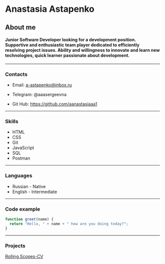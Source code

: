 # Anastasia Astapenko

## About me

#### Junior Software Developer looking for a development position. Supportive and enthusiastic team player dedicated to efficiently resolving project issues. Ability and willingness to innovate and learn new technologies, quick learner passionate about development.

---

### Contacts

- Email: a-astapenko@inbox.ru

- Telegram: @aaasergeevna

- Git Hub: https://github.com/aanastasiaaa1

---

### Skills

- HTML
- CSS
- Git
- JavaScript
- SQL
- Postman

---

### Languages

- Russian - Native
- English - Intermediate

---

### Code example

```javascript
function greet(name) {
  return "Hello, " + name + " how are you doing today?";
}
```

---

### Projects

[Rolling Scopes-CV](https://aanastasiaaa1.github.io/rsschool-cv/cv)
